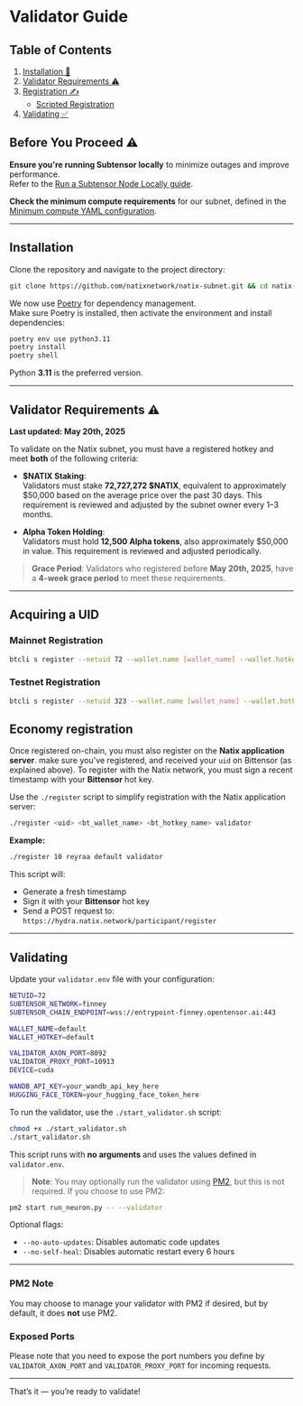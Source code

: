 # Validator Guide

## Table of Contents

1. [Installation 🔧](#installation)
2. [Validator Requirements ⚠️](#validator-requirements-⚠️)
3. [Registration ✍️](#registration)
   - [Scripted Registration](#scripted-registration)
4. [Validating ✅](#validating)

## Before You Proceed ⚠️

**Ensure you're running Subtensor locally** to minimize outages and improve performance.  
Refer to the [Run a Subtensor Node Locally guide](https://github.com/opentensor/subtensor/blob/main/docs/running-subtensor-locally.md#compiling-your-own-binary).

**Check the minimum compute requirements** for our subnet, defined in the [Minimum compute YAML configuration](../min_compute.yml).

---

## Installation

Clone the repository and navigate to the project directory:

```bash
git clone https://github.com/natixnetwork/natix-subnet.git && cd natix-subnet
```

We now use [Poetry](https://python-poetry.org/) for dependency management.  
Make sure Poetry is installed, then activate the environment and install dependencies:

```bash
poetry env use python3.11
poetry install
poetry shell
```

Python **3.11** is the preferred version.

---

## Validator Requirements ⚠️  
**Last updated: May 20th, 2025**

To validate on the Natix subnet, you must have a registered hotkey and meet **both** of the following criteria:

- **$NATIX Staking**:  
  Validators must stake **72,727,272 $NATIX**, equivalent to approximately $50,000 based on the average price over the past 30 days. This requirement is reviewed and adjusted by the subnet owner every 1–3 months.

- **Alpha Token Holding**:  
  Validators must hold **12,500 Alpha tokens**, also approximately $50,000 in value. This requirement is reviewed and adjusted periodically.

> **Grace Period**: Validators who registered before **May 20th, 2025**, have a **4-week grace period** to meet these requirements.

---

## Acquiring a UID

### Mainnet Registration

```bash
btcli s register --netuid 72 --wallet.name [wallet_name] --wallet.hotkey [wallet.hotkey] --subtensor.network finney
```

### Testnet Registration

```bash
btcli s register --netuid 323 --wallet.name [wallet_name] --wallet.hotkey [wallet.hotkey] --subtensor.network test
```

## Economy registration
Once registered on-chain, you must also register on the **Natix application server**. make sure you've registered, and received your `uid` on Bittensor (as explained above).
To register with the Natix network, you must sign a recent timestamp with your **Bittensor** hot key.


Use the `./register` script to simplify registration with the Natix application server:

```bash
./register <uid> <bt_wallet_name> <bt_hotkey_name> validator
```

**Example:**
```bash
./register 10 reyraa default validator
```

This script will:
- Generate a fresh timestamp
- Sign it with your **Bittensor** hot key
- Send a POST request to:  
  `https://hydra.natix.network/participant/register`

---

## Validating

Update your `validator.env` file with your configuration:

```bash
NETUID=72
SUBTENSOR_NETWORK=finney
SUBTENSOR_CHAIN_ENDPOINT=wss://entrypoint-finney.opentensor.ai:443

WALLET_NAME=default
WALLET_HOTKEY=default

VALIDATOR_AXON_PORT=8092
VALIDATOR_PROXY_PORT=10913
DEVICE=cuda

WANDB_API_KEY=your_wandb_api_key_here
HUGGING_FACE_TOKEN=your_hugging_face_token_here
```

To run the validator, use the `./start_validator.sh` script:

```bash
chmod +x ./start_validator.sh
./start_validator.sh
```

This script runs with **no arguments** and uses the values defined in `validator.env`.

> **Note**: You may optionally run the validator using [PM2](https://pm2.keymetrics.io/), but this is not required. If you choose to use PM2:

```bash
pm2 start run_neuron.py -- --validator
```

Optional flags:
- `--no-auto-updates`: Disables automatic code updates
- `--no-self-heal`: Disables automatic restart every 6 hours

---

### PM2 Note

You may choose to manage your validator with PM2 if desired, but by default, it does **not** use PM2.


### Exposed Ports
Please note that you need to expose the port numbers you define by `VALIDATOR_AXON_PORT` and `VALIDATOR_PROXY_PORT` for incoming requests.

---

That’s it — you’re ready to validate!


